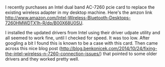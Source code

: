 I recently purchases an Intel dual band AC-7260 pcie card to replace the existing wireless adapter in my desktop machine. Here's the amzon link http://www.amazon.com/Intel-Wireless-Bluetooth-Desktops-7260HMWDTX1h-R/dp/B00X68U0SU.

I installed the updated drivers from Intel using their driver udpate utility and all seemed to work fine, until I checked for speed. It was too low. After googling a bit I found this is known to be a case with this card. Then came across this nice blog post (http://blog.benkonicek.com/2014/10/24/fixing-the-intel-wireless-n-7260-connection-issues/) that pointed to some older drivers and they worked pretty well.